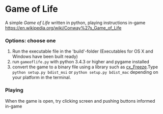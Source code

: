 # Game of Life
 A simple _Game of Life_ written in python, playing instructions in-game
 https://en.wikipedia.org/wiki/Conway%27s_Game_of_Life
 
### Options: choose one

 1. Run the executable file in the 'build'-folder (Executables for OS X and Windows have been built ready)
 2. run `gameoflife.py` with python 3.4.3 or higher and pygame installed
 3. convert the game to a binary file using a library such as [cx_Freeze](http://cx-freeze.sourceforge.net).Type `python setup.py bdist_msi` or `python setup.py bdist_mac` depending on your platform in the terminal.

### Playing
 When the game is open, try clicking screen and pushing buttons informed in-game
